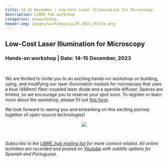 ```yaml
---
title: 14-15 December | Low-Cost Laser Illumination for Microscopy
description: LIBRE hub workshop
categories: newworkshop
header-img: images/workshops/LLIM_2023_afiche.png
---
```


## Low-Cost Laser Illumination for Microscopy

### Hands-on workshop | Date: 14-15 December, 2023

<br>

We are thrilled to invite you to an exciting hands-on workshop on building, using, and modifying our laser illumination module for microscopy that uses a blue (488nm) fiber-coupled laser diode and a speckle diffuser. Spaces are limited, so we encourage you to reserve your spot soon. To register or learn more about the workshop, please fill out [this form](https://docs.google.com/forms/d/e/1FAIpQLScep7EJ1g_zLmvCOUVOzuN5d3WBsJp7Xhh-OBLvFG3lpGChSQ/viewform).

We look forward to seeing you and embarking on this exciting journey together of open-source technologies!

<p align="center">
<img src="{{site.baseurl}}/images/workshops/LLIM_2023_afiche.png" data-action="zoom">
</p>

<br>

*Subscribe to the [LIBRE_hub mailing list](https://mailchi.mp/2efa11be3d6b/libre_hub) for more content related. All online activities are recorded and posted on [Youtube](https://www.youtube.com/channel/UCKaffupDA8KKrDE0rd668Xw) with subtitle options for Spanish and Portuguese.*